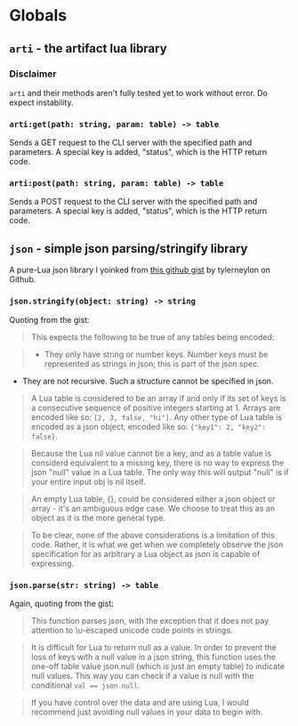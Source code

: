 # Globals

## `arti` - the artifact lua library

### Disclaimer
`arti` and their methods aren't fully tested yet to work without error. Do expect instability.

### `arti:get(path: string, param: table) -> table`
Sends a GET request to the CLI server with the specified path and parameters. A special key is added, "status", which is the HTTP return code.

### `arti:post(path: string, param: table) -> table`
Sends a POST request to the CLI server with the specified path and parameters. A special key is added, "status", which is the HTTP return code.

## `json` - simple json parsing/stringify library
A pure-Lua json library I yoinked from [this github gist](https://gist.github.com/tylerneylon/59f4bcf316be525b30ab) by tylerneylon on Github.

### `json.stringify(object: string) -> string`
Quoting from the gist:

>This expects the following to be true of any tables being encoded:

 >- They only have string or number keys. Number keys must be represented as
   strings in json; this is part of the json spec.
 - They are not recursive. Such a structure cannot be specified in json.

>A Lua table is considered to be an array if and only if its set of keys is a
consecutive sequence of positive integers starting at 1. Arrays are encoded like
so: `[2, 3, false, "hi"]`. Any other type of Lua table is encoded as a json
object, encoded like so: `{"key1": 2, "key2": false}`.

>Because the Lua nil value cannot be a key, and as a table value is considerd
equivalent to a missing key, there is no way to express the json "null" value in
a Lua table. The only way this will output "null" is if your entire input obj is
nil itself.

>An empty Lua table, {}, could be considered either a json object or array -
it's an ambiguous edge case. We choose to treat this as an object as it is the
more general type.

>To be clear, none of the above considerations is a limitation of this code.
Rather, it is what we get when we completely observe the json specification for
as arbitrary a Lua object as json is capable of expressing.

### `json.parse(str: string) -> table`

Again, quoting from the gist:

>This function parses json, with the exception that it does not pay attention to
\u-escaped unicode code points in strings.

>It is difficult for Lua to return null as a value. In order to prevent the loss
of keys with a null value in a json string, this function uses the one-off
table value json.null (which is just an empty table) to indicate null values.
This way you can check if a value is null with the conditional
`val == json.null`.

>If you have control over the data and are using Lua, I would recommend just
avoiding null values in your data to begin with.
